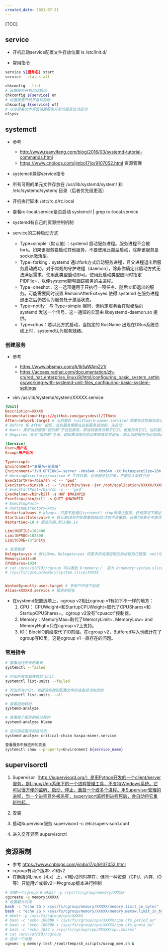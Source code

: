 ```yaml
---
created_date: 2021-07-21
---
```


[TOC]

## service
- 开机启动service配置文件存放位置 ls /etc/init.d/

- 常用指令
```bash
service ${服务名} start
service --status-all

chkconfig --list
# 设置服务开机自动启动
chkconfig ${service} on
# 设置服务开机不自动启动
chkconfig ${service} off
# 以全屏幕文本界面设置服务开机时是否自动启动
ntsysv
```


## systemctl 
- 参考
    - http://www.ruanyifeng.com/blog/2016/03/systemd-tutorial-commands.html
    - https://www.cnblogs.com/jimbo17/p/9107052.html 资源管理

- systemctl兼容service指令

- 所有可用的单元文件存放在 /usr/lib/systemd/system/ 和 /etc/systemd/system/ 目录（后者优先级更高）

- 开机执行脚本 /etc/rc.d/rc.local
- 查看rc-local.service是否启动 systemctl | grep rc-local.service

- systemd有自己的资源控制机制

- service的三种启动方式
    - Type=simple（默认值）：systemd 启动服务进程。服务进程不会被fork。如果该服务要启动其他服务，不要使用此类型启动，除非该服务是socket激活型。
    - Type=forking：systemd 通过fork方式启动服务进程，且父进程退出后服务启动成功。对于常规的守护进程（daemon），除非你确定此启动方式无法满足需求，使用此类型启动即可。使用此启动类型应同时指定 PIDFile=，以便systemd能够跟踪服务的主进程。
    - Type=oneshot：这一选项适用于只执行一项任务、随后立即退出的服务。可能需要同时设置 RemainAfterExit=yes 使得 systemd 在服务进程退出之后仍然认为服务处于激活状态。
    - Type=notify：与 Type=simple 相同，但约定服务会在就绪后向 systemd 发送一个信号。这一通知的实现由 libsystemd-daemon.so 提供。
    - Type=dbus：若以此方式启动，当指定的 BusName 出现在DBus系统总线上时，systemd认为服务就绪。
### 创建服务
- 参考 
    - https://www.bbsmax.com/A/lk5aWAmZz1/
    - https://access.redhat.com/documentation/zh-cn/red_hat_enterprise_linux/8/html/configuring_basic_system_settings/working-with-systemd-unit-files_configuring-basic-system-settings

- vim /usr/lib/systemd/system/XXXXX.service
```conf
[Unit]
Description=XXXXX
Documentation=https://github.com/garysdevil/ITNote
After=network.target # 当前服务（<software-name>.service）需要在这些服务启动后，才启动
# Before 和 After 相反，当前服务需要在这些服务启动前，先启动
# Wants 表示当前服务"弱依赖"于这些服务。即当前服务依赖于它们，但是没有它们，当前服务也能正常运行。
# Requires 表示"强依赖"关系，即如果该服务启动失败或异常退出，那么当前服务也必须退出。

[Service]
User=用户名
Group=用户组名

Type=simple
Environment="变量名=变量值"
Environment="JVM_OPTIONS=-server -Xms64m -Xmx64m -XX:MetaspaceSize=16m $GC_OPTS $GC_LOG_OPTS $OTHER_OPTS"
# WorkingDirectory=/xxx/xxx # 工作目录，必须是绝对目录，不能加入单双引号
ExecStartPre=/bin/sh -c -- 'pwd'
ExecStart=/bin/sh -c -- "/usr/bin/java -jar /opt/application/XXXXX/XXXXX.jar 1>> /opt/application/XXXXX/logs/XXXXX.out.log 2>> /opt/application/XXXXX/logs/XXXXX.err.log"
# ExecStartPost=/bin/sh -c -- 'pwd'
ExecReload=/bin/kill -s HUP $MAINPID
ExecStop=/bin/kill -s QUIT $MAINPID
# ExecStopPost=
# RuntimeDirectory=xxxx
Restart=always # always：只要不是通过systemctl stop来停止服务，任何情况下都必须要重启服务；默认值为no
StartLimitInterval=0 # 默认是10秒内如果重启超过5次则不再重启，设置为0表示不限次数重启
RestartSec=10 # 重启间隔,默认值0.1s

LimitNOFILE=102400
LimitNPROC=102400
LimitCORE=infinity

# 资源管理
Delegate=yes # 默认为no。Delegate=yes 将更多的资源控制交给进程自己管理，unit可以在单其cgroup下创建和管理其自己的cgroup的私人子层级，systemd将不在维护其cgoup以及将其进程从unit的cgroup里移走。
MemoryLimit=4G
CPUShares=1024
# cat /proc/${PID}/cgroup 可以看到 8:memory:/  变为 8:memory:system.slice/filebeat.service
# /sys/fs/cgroup/memory/system.slice/XXXXX


WantedBy=multi-user.target # 多用户环境下启用
Alias=XXXXXd.service # 服务的别名
```
- 在systemd配置选项上，cgroup v2相比cgroup v1有如下不一样的地方：
    1. CPU： CPUWeight=和StartupCPUWeight=取代了CPUShares=和StartupCPUShares=。cgroup v2没有"cpuacct"控制器。
    2. Memory：MemoryMax=取代了MemoryLimit=. MemoryLow= and MemoryHigh=只在cgroup v2上支持。
    3. IO：BlockIO前缀取代了IO前缀。在cgroup v2，Buffered写入也统计在了cgroup写IO里，这是cgroup v1一直存在的问题。


### 常用指令
```bash
# 查看运行失败的单元
systemctl --failed

# 列出所有加载失败的 Unit
systemctl list-units --failed

# 列出所有Unit，包括没有找到配置文件的或者启动失败的
systemctl list-units --all

# 查看启动耗时
systemd-analyze

# 查看每个服务的启动耗时
systemd-analyze blame

# 显示指定服务的启动流
systemd-analyze critical-chain kaspa-miner.service

查看服务中被应用的变量
systemctl show --property=Environment ${service_name}
```

## supervisorctl
1. Supervisor（http://supervisord.org/）是用Python开发的一个client/server服务，是Linux/Unix系统下的一个进程管理工具，不支持Windows系统。它可以很方便的监听、启动、停止、重启一个或多个进程。用Supervisor管理的进程，当一个进程意外被杀死，supervisort监听到进程死后，会自动将它重新拉起。
2. 安装

3. 启动Supervisor服务
supervisord -c /etc/supervisord.conf
4. 进入交互界面
supervisorctl

## 资源限制
- 参考 https://www.cnblogs.com/jimbo17/p/9107052.html
- cgroup有两个版本: v1和v2
- 在新版的Linux（4.x）上，v1和v2同时存在，但同一种资源（CPU、内存、IO等）只能用v1或者v2一种cgroup版本进行控制

```bash
# 创建一个cgroup # mkdir -p /sys/fs/cgroup/memory/XXXXX
cgcreate -g memory:XXXXX 
# 设置最大内存
bash -c "echo 2G > /sys/fs/cgroup/memory/XXXXX/memory.limit_in_bytes"
bash -c "echo 2G > /sys/fs/cgroup/memory/XXXXX/memory.memsw.limit_in_bytes"
# mkdir -p /sys/fs/cgroup/cpu/XXXXX
# bash -c "echo 100000 > /sys/fs/cgroup/cpu/XXXXX/cpu.cfs_period_us"
# bash -c "echo 100000 > /sys/fs/cgroup/cpu/XXXXX/cpu.cfs_quota_us"
# bash -c "echo 1024 > /sys/fs/cgroup/cpu/XXXXX/cpu.shares"
# cat /proc/${PID}/cgroup
# 启动一个进程
cgexec -g memory:test /root/temp/sh_scripts/useup_mem.sh &
```
